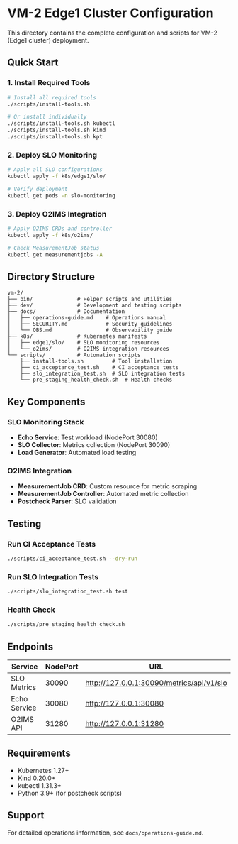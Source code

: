 # VM-2 Edge1 Cluster Configuration

This directory contains the complete configuration and scripts for VM-2 (Edge1 cluster) deployment.

## Quick Start

### 1. Install Required Tools

```bash
# Install all required tools
./scripts/install-tools.sh

# Or install individually
./scripts/install-tools.sh kubectl
./scripts/install-tools.sh kind
./scripts/install-tools.sh kpt
```

### 2. Deploy SLO Monitoring

```bash
# Apply all SLO configurations
kubectl apply -f k8s/edge1/slo/

# Verify deployment
kubectl get pods -n slo-monitoring
```

### 3. Deploy O2IMS Integration

```bash
# Apply O2IMS CRDs and controller
kubectl apply -f k8s/o2ims/

# Check MeasurementJob status
kubectl get measurementjobs -A
```

## Directory Structure

```
vm-2/
├── bin/              # Helper scripts and utilities
├── dev/              # Development and testing scripts
├── docs/             # Documentation
│   ├── operations-guide.md    # Operations manual
│   ├── SECURITY.md            # Security guidelines
│   └── OBS.md                 # Observability guide
├── k8s/              # Kubernetes manifests
│   ├── edge1/slo/    # SLO monitoring resources
│   └── o2ims/        # O2IMS integration resources
└── scripts/          # Automation scripts
    ├── install-tools.sh         # Tool installation
    ├── ci_acceptance_test.sh    # CI acceptance tests
    ├── slo_integration_test.sh  # SLO integration tests
    └── pre_staging_health_check.sh  # Health checks
```

## Key Components

### SLO Monitoring Stack
- **Echo Service**: Test workload (NodePort 30080)
- **SLO Collector**: Metrics collection (NodePort 30090)
- **Load Generator**: Automated load testing

### O2IMS Integration
- **MeasurementJob CRD**: Custom resource for metric scraping
- **MeasurementJob Controller**: Automated metric collection
- **Postcheck Parser**: SLO validation

## Testing

### Run CI Acceptance Tests
```bash
./scripts/ci_acceptance_test.sh --dry-run
```

### Run SLO Integration Tests
```bash
./scripts/slo_integration_test.sh test
```

### Health Check
```bash
./scripts/pre_staging_health_check.sh
```

## Endpoints

| Service | NodePort | URL |
|---------|----------|-----|
| SLO Metrics | 30090 | http://127.0.0.1:30090/metrics/api/v1/slo |
| Echo Service | 30080 | http://127.0.0.1:30080 |
| O2IMS API | 31280 | http://127.0.0.1:31280 |

## Requirements

- Kubernetes 1.27+
- Kind 0.20.0+
- kubectl 1.31.3+
- Python 3.9+ (for postcheck scripts)

## Support

For detailed operations information, see `docs/operations-guide.md`.